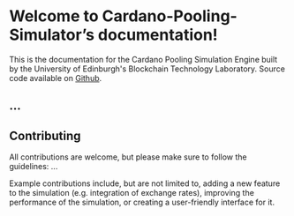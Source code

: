 # Welcome to Cardano-Pooling-Simulator’s documentation!

This is the documentation for the Cardano Pooling Simulation Engine built by the University of Edinburgh's Blockchain Technology Laboratory.
Source code available on [Github](https://github.com/Blockchain-Technology-Laboratory/Cardano-Pooling-Simulator).

## ...

## Contributing
All contributions are welcome, but please make sure to follow the guidelines:
...

Example contributions include, but are not limited to, adding a new feature to the simulation (e.g. integration of exchange rates), 
improving the performance of the simulation, or creating a user-friendly interface for it.  
